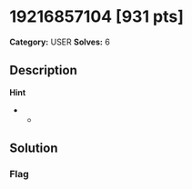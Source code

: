 # 19216857104 [931 pts]

**Category:** USER
**Solves:** 6

## Description
>

**Hint**
* -

## Solution

### Flag


